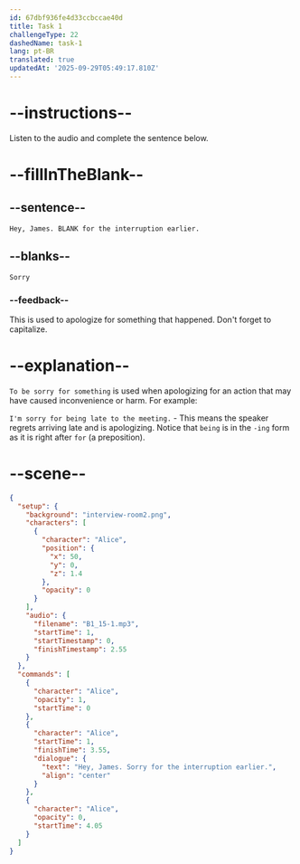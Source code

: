 ```yaml
---
id: 67dbf936fe4d33ccbccae40d
title: Task 1
challengeType: 22
dashedName: task-1
lang: pt-BR
translated: true
updatedAt: '2025-09-29T05:49:17.810Z'
---
```


<!-- (Audio) Alice: Hey, James. Sorry for the interruption earlier. -->

# --instructions--

Listen to the audio and complete the sentence below.

# --fillInTheBlank--

## --sentence--

`Hey, James. BLANK for the interruption earlier.`

## --blanks--

`Sorry`

### --feedback--

This is used to apologize for something that happened. Don't forget to capitalize.

# --explanation--

`To be sorry for something` is used when apologizing for an action that may have caused inconvenience or harm. For example:

`I'm sorry for being late to the meeting.` - This means the speaker regrets arriving late and is apologizing. Notice that `being` is in the `-ing` form as it is right after `for` (a preposition).

# --scene--

```json
{
  "setup": {
    "background": "interview-room2.png",
    "characters": [
      {
        "character": "Alice",
        "position": {
          "x": 50,
          "y": 0,
          "z": 1.4
        },
        "opacity": 0
      }
    ],
    "audio": {
      "filename": "B1_15-1.mp3",
      "startTime": 1,
      "startTimestamp": 0,
      "finishTimestamp": 2.55
    }
  },
  "commands": [
    {
      "character": "Alice",
      "opacity": 1,
      "startTime": 0
    },
    {
      "character": "Alice",
      "startTime": 1,
      "finishTime": 3.55,
      "dialogue": {
        "text": "Hey, James. Sorry for the interruption earlier.",
        "align": "center"
      }
    },
    {
      "character": "Alice",
      "opacity": 0,
      "startTime": 4.05
    }
  ]
}
```
